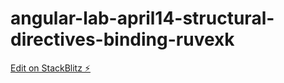 # angular-lab-april14-structural-directives-binding-ruvexk

[Edit on StackBlitz ⚡️](https://stackblitz.com/edit/angular-lab-april14-structural-directives-binding-ruvexk)